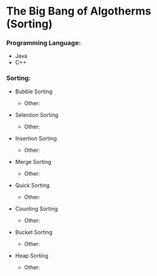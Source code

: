 # The Big Bang of Algotherms (Sorting)

### Programming Language:
- Java
- C++

### Sorting:

- Bubble Sorting

  - Other: 

  

- Selection Sorting

  - Other: 

  

- Insertion Sorting

  - Other: 

  

- Merge Sorting

  - Other: 

  

- Quick Sorting

  - Other: 

  

- Counting Sorting

  - Other: 

  

- Bucket Sorting

  - Other:

  
  
- Heap Sorting

  - Other: 

  
